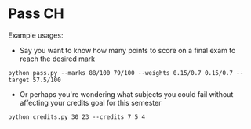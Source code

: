 # Pass CH

Example usages:

- Say you want to know how many points to score on a final exam to reach the desired mark

```python pass.py --marks 88/100 79/100 --weights 0.15/0.7 0.15/0.7 --target 57.5/100```

- Or perhaps you're wondering what subjects you could fail without affecting your credits goal for this semester

```python credits.py 30 23 --credits 7 5 4```
